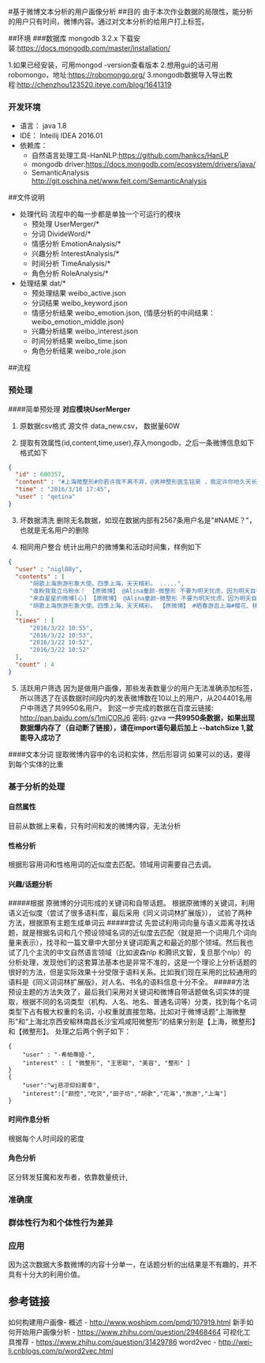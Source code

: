 #基于微博文本分析的用户画像分析
##目的
由于本次作业数据的局限性，能分析的用户只有时间，微博内容。通过对文本分析的给用户打上标签。

##环境
###数据库
mongodb 3.2.x
下载安装:https://docs.mongodb.com/master/installation/
>
1.如果已经安装，可用mongod -version查看版本
2.想用gui的话可用robomongo，地址:https://robomongo.org/
3.mongodb数据导入导出教程:http://chenzhou123520.iteye.com/blog/1641319


### 开发环境
- 语言： java 1.8
- IDE： Inteilij IDEA 2016.01
- 依赖库：
   - 自然语言处理工具-HanNLP:https://github.com/hankcs/HanLP
   - mongodb driver:https://docs.mongodb.com/ecosystem/drivers/java/
   - SemanticAnalysis http://git.oschina.net/www.feit.com/SemanticAnalysis


##文件说明
- 处理代码 流程中的每一步都是单独一个可运行的模块
  - 预处理 UserMerger/*
  - 分词  DivideWord/*
  - 情感分析 EmotionAnalysis/*
  - 兴趣分析 InterestAnalysis/*
  - 时间分析 TimeAnalysis/*
  - 角色分析 RoleAnalysis/*
- 处理结果 dat/*
  - 预处理结果 weibo_active.json
  - 分词结果 weibo_keyword.json
  - 情感分析结果 weibo_emotion.json, (情感分析的中间结果：weibo_emotion_middle.json)
  - 兴趣分析结果 weibo_interest.json
  - 时间分析结果 weibo_time.json
  - 角色分析结果 weibo_role.json



##流程
### 预处理
####简单预处理
**对应模块UserMerger**
1. 原数据csv格式
源文件 data_new.csv， 数据量60W

2. 提取有效属性(id,content,time,user),存入mongodb，之后一条微博信息如下格式如下
  ```json
{
    "id" : 600357,
    "content" : "#上海微整形#你若许我不离不弃，@男神整形医生铭昊 ，我定许你地久天长。花绽流年，芭比眼，鼻综合，自体脂肪填[微笑]充，情事摇曳，今生我愿为你舒展广袖，假体隆胸隆鼻留幽香于袖底，在楼榭上，水岸边，清幽处，倾尽舞步，舞尽岁月娉婷，舞尽流年芳菲。",
    "time" : "2016/3/16 17:45",
    "user" : "qetina"
}
  ```

3. 坏数据清洗
删除无名数据，如现在数据内部有2567条用户名是"#NAME？"，也就是无名用户的删除

4. 相同用户整合
统计出用户的微博集和活动时间集，样例如下
  ```json
{
    "user" : "niglBBy",
    "contents" : [
        "胡歌上海旅游形象大使。四季上海，天天精彩。 .....",
        "谁粉我我立马粉水！ 【原微博】 @Alina童颜-微整形 不要为明天忧虑，因为明天自有明天的忧虑；一天的难处担当就够了。而我们大人整天都强迫孩子去做一些事情。#上海微整形#却从来没有问过他们快乐不快乐，原来真正蒙在鼓里的是我们",
        "来自星星的微博[心] 【原微博】 @Alina童颜-微整形 不要为明天忧虑，因为明天自有明天的忧虑；一天的难处担当就够了。而我们大人整天都强迫孩子去做一些事情。#上海微整形#却从来没有问过他们快乐不快乐，原来真正蒙在鼓里的是我们",
        "胡歌上海旅游形象大使。四季上海，天天精彩。 【原微博】 #晒春游逛上海#樱花、桃花、郁金香、油菜花，看不尽的花；公园、马路、古镇，逛不完的景；青团、烧卖、春笋、刀鱼面，吃不完的美食……还不跟我一起去春游？@乐游上海"
    ],
    "times" : [
        "2016/3/22 10:55",
        "2016/3/22 10:53",
        "2016/3/22 10:52",
        "2016/3/22 10:52"
    ],
    "count" : 4
}
  ```

5. 活跃用户筛选
因为是做用户画像，那些发表数量少的用户无法准确添加标签，所以筛选了在该数据时间段内的发表微博数在10以上的用户，从204401名用户中筛选了共9950名用户。
到这一步完成的数据在百度云链接: http://pan.baidu.com/s/1miCORJ6 密码: gzva
**一共9950条数据，如果出现数据爆内存了（自动断了链接），请在import语句最后加上 --batchSize 1,就能导入成功了**

####文本分词
提取微博内容中的名词和实体，然后形容词
如果可以的话，要得到每个实体的比重

### 基于分析的处理

#### 自然属性
目前从数据上来看，只有时间和发的微博内容，无法分析

#### 性格分析
根据形容用词和性格用词的近似度去匹配。领域用词需要自己去调。

#### 兴趣/话题分析
#####根据
原微博的分词形成的关键词和自带话题。
根据原微博的关键词，利用语义近似度（尝试了很多语料库，最后采用《同义词词林扩展版》），
试验了两种方法，根据原有主题生成单词云
#####尝试
先尝试利用词向量与语义距离寻找话题，就是根据名词和几个预设领域名词的近似度去匹配（就是把一个词用几个词向量来表示），找寻和一篇文章中大部分关键词距离之和最近的那个领域。然后我也试了几个主流的中文自然语言领域（比如波森nlp
和腾讯文智，复旦那个nlp）的分析处理，发现他们的这套算法基本也是非常不准的，这是一个理论上分析话题的很好的方法，但是实际效果十分受限于语料关系。比如我们现在采用的比较通用的语料是《同义词词林扩展版》，对人名、书名的语料信息十分不全。
#####方法
预设主题的方法失效了，最后我们采用对关键词和微博自带话题做名词实体的提取，根据不同的名词类型（机构、人名、地名、普通名词等）分类，找到每个名词类型下占有极大权重的名词，小权重就直接忽略。比如对于微博话题“上海微整形”和“上海北京西安榆林南昌长沙宝鸡咸阳微整形”的结果分别是【上海，微整形】和【微整形】。
处理之后两个例子如下：
```
{
    "user" : "-希帕蒂娅-",
    "interest" : [ "微整形", "王思聪", "美容", "整形" ]
}
{
    "user":"wj悲凉仰妇胃幸",
    "interest":["颜控","吃货","田子坊","胡歌","花海","旅游","上海"]
}
```



#### 时间作息分析
根据每个人时间段的密度

#### 角色分析
区分转发狂魔和发布者，依靠数量统计,


### 准确度

### 群体性行为和个体性行为差异

### 应用
因为这次数据大多数微博的内容十分单一，在话题分析的出结果是不有趣的，并不具有十分大的利用价值。

## 参考链接
如何构建用户画像- 概述 - http://www.woshipm.com/pmd/107919.html
新手如何开始用户画像分析 - https://www.zhihu.com/question/29468464
可视化工具推荐 - https://www.zhihu.com/question/31429786
word2vec - http://wei-li.cnblogs.com/p/word2vec.html